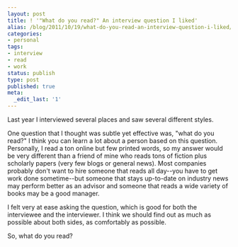 ```yaml
---
layout: post
title: ! '"What do you read?" An interview question I liked'
alias: /blog/2011/10/19/what-do-you-read-an-interview-question-i-liked/
categories:
- personal
tags:
- interview
- read
- work
status: publish
type: post
published: true
meta:
  _edit_last: '1'
---
```

Last year I interviewed several places and saw several different styles.

One question that I thought was subtle yet effective was, "what do you read?" I think you can learn a lot about a person based on this question. Personally, I read a ton online but few printed words, so my answer would be very different than a friend of mine who reads tons of fiction plus scholarly papers (very few blogs or general news). Most companies probably don't want to hire someone that reads all day--you have to get work done sometime--but someone that stays up-to-date on industry news may perform better as an advisor and someone that reads a wide variety of books may be a good manager.

I felt very at ease asking the question, which is good for both the interviewee and the interviewer. I think we should find out as much as possible about both sides, as comfortably as possible.

So, what do you read?
